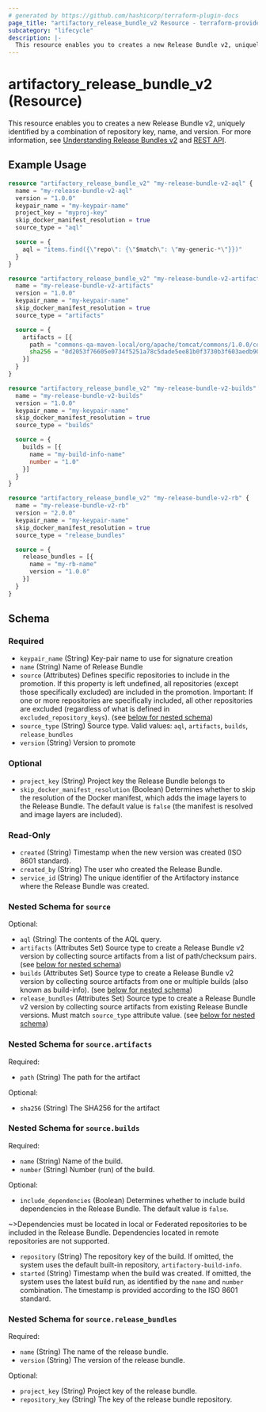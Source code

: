 ```yaml
---
# generated by https://github.com/hashicorp/terraform-plugin-docs
page_title: "artifactory_release_bundle_v2 Resource - terraform-provider-artifactory"
subcategory: "lifecycle"
description: |-
  This resource enables you to creates a new Release Bundle v2, uniquely identified by a combination of repository key, name, and version. For more information, see Understanding Release Bundles v2 https://jfrog.com/help/r/jfrog-artifactory-documentation/understanding-release-bundles-v2 and REST API https://jfrog.com/help/r/jfrog-rest-apis/create-release-bundle-v2-version.
---
```


# artifactory_release_bundle_v2 (Resource)

This resource enables you to creates a new Release Bundle v2, uniquely identified by a combination of repository key, name, and version. For more information, see [Understanding Release Bundles v2](https://jfrog.com/help/r/jfrog-artifactory-documentation/understanding-release-bundles-v2) and [REST API](https://jfrog.com/help/r/jfrog-rest-apis/create-release-bundle-v2-version).

## Example Usage

```terraform
resource "artifactory_release_bundle_v2" "my-release-bundle-v2-aql" {
  name = "my-release-bundle-v2-aql"
  version = "1.0.0"
  keypair_name = "my-keypair-name"
  project_key = "myproj-key"
  skip_docker_manifest_resolution = true
  source_type = "aql"

  source = {
    aql = "items.find({\"repo\": {\"$match\": \"my-generic-*\"}})"
  }
}

resource "artifactory_release_bundle_v2" "my-release-bundle-v2-artifacts" {
  name = "my-release-bundle-v2-artifacts"
  version = "1.0.0"
  keypair_name = "my-keypair-name"
  skip_docker_manifest_resolution = true
  source_type = "artifacts"

  source = {
    artifacts = [{
      path = "commons-qa-maven-local/org/apache/tomcat/commons/1.0.0/commons-1.0.0.jar"
      sha256 = "0d2053f76605e0734f5251a78c5dade5ee81b0f3730b3f603aedb90bc58033fb"
    }]
  }
}

resource "artifactory_release_bundle_v2" "my-release-bundle-v2-builds" {
  name = "my-release-bundle-v2-builds"
  version = "1.0.0"
  keypair_name = "my-keypair-name"
  skip_docker_manifest_resolution = true
  source_type = "builds"

  source = {
    builds = [{
      name = "my-build-info-name"
      number = "1.0"
    }]
  }
}

resource "artifactory_release_bundle_v2" "my-release-bundle-v2-rb" {
  name = "my-release-bundle-v2-rb"
  version = "2.0.0"
  keypair_name = "my-keypair-name"
  skip_docker_manifest_resolution = true
  source_type = "release_bundles"

  source = {
    release_bundles = [{
      name = "my-rb-name"
      version = "1.0.0"
    }]
  }
}
```

<!-- schema generated by tfplugindocs -->
## Schema

### Required

- `keypair_name` (String) Key-pair name to use for signature creation
- `name` (String) Name of Release Bundle
- `source` (Attributes) Defines specific repositories to include in the promotion. If this property is left undefined, all repositories (except those specifically excluded) are included in the promotion. Important: If one or more repositories are specifically included, all other repositories are excluded (regardless of what is defined in `excluded_repository_keys`). (see [below for nested schema](#nestedatt--source))
- `source_type` (String) Source type. Valid values: `aql`, `artifacts`, `builds`, `release_bundles`
- `version` (String) Version to promote

### Optional

- `project_key` (String) Project key the Release Bundle belongs to
- `skip_docker_manifest_resolution` (Boolean) Determines whether to skip the resolution of the Docker manifest, which adds the image layers to the Release Bundle. The default value is `false` (the manifest is resolved and image layers are included).

### Read-Only

- `created` (String) Timestamp when the new version was created (ISO 8601 standard).
- `created_by` (String) The user who created the Release Bundle.
- `service_id` (String) The unique identifier of the Artifactory instance where the Release Bundle was created.

<a id="nestedatt--source"></a>
### Nested Schema for `source`

Optional:

- `aql` (String) The contents of the AQL query.
- `artifacts` (Attributes Set) Source type to create a Release Bundle v2 version by collecting source artifacts from a list of path/checksum pairs. (see [below for nested schema](#nestedatt--source--artifacts))
- `builds` (Attributes Set) Source type to create a Release Bundle v2 version by collecting source artifacts from one or multiple builds (also known as build-info). (see [below for nested schema](#nestedatt--source--builds))
- `release_bundles` (Attributes Set) Source type to create a Release Bundle v2 version by collecting source artifacts from existing Release Bundle versions. Must match `source_type` attribute value. (see [below for nested schema](#nestedatt--source--release_bundles))

<a id="nestedatt--source--artifacts"></a>
### Nested Schema for `source.artifacts`

Required:

- `path` (String) The path for the artifact

Optional:

- `sha256` (String) The SHA256 for the artifact


<a id="nestedatt--source--builds"></a>
### Nested Schema for `source.builds`

Required:

- `name` (String) Name of the build.
- `number` (String) Number (run) of the build.

Optional:

- `include_dependencies` (Boolean) Determines whether to include build dependencies in the Release Bundle. The default value is `false`.

~>Dependencies must be located in local or Federated repositories to be included in the Release Bundle. Dependencies located in remote repositories are not supported.
- `repository` (String) The repository key of the build. If omitted, the system uses the default built-in repository, `artifactory-build-info`.
- `started` (String) Timestamp when the build was created. If omitted, the system uses the latest build run, as identified by the `name` and `number` combination. The timestamp is provided according to the ISO 8601 standard.


<a id="nestedatt--source--release_bundles"></a>
### Nested Schema for `source.release_bundles`

Required:

- `name` (String) The name of the release bundle.
- `version` (String) The version of the release bundle.

Optional:

- `project_key` (String) Project key of the release bundle.
- `repository_key` (String) The key of the release bundle repository.
